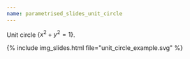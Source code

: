 ```yaml
---
name: parametrised_slides_unit_circle
---
```


Unit circle $\lbrace x^2 + y^2 = 1 \rbrace$.

{% include img_slides.html file="unit_circle_example.svg" %}

